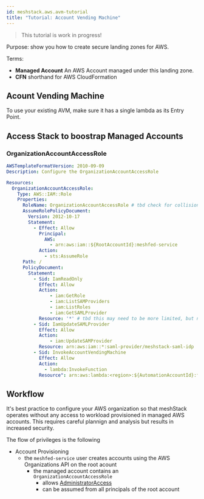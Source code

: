 ```yaml
---
id: meshstack.aws.avm-tutorial
title: "Tutorial: Account Vending Machine"
---
```


> This tutorial is work in progress!

Purpose: show you how to create secure landing zones for AWS.

Terms:

- **Managed Account** An AWS Account managed under this landing zone.
- **CFN** shorthand for AWS CloudFormation

## Acount Vending Machine

To use your existing AVM, make sure it has a single lambda as its Entry Point.

## Access Stack to boostrap Managed Accounts

### OrganizationAccountAccessRole

```yaml
AWSTemplateFormatVersion: 2010-09-09
Description: Configure the OrganizationAccountAccessRole

Resources:
  OrganizationAccountAccessRole:
    Type: AWS::IAM::Role
    Properties:
      RoleName: OrganizationAccountAccessRole # tbd check for collisions with existing roles
      AssumeRolePolicyDocument:
        Version: 2012-10-17
        Statement:
          - Effect: Allow
            Principal:
              AWS:
                - arn:aws:iam::${RootAccountId}:meshfed-service
            Action:
              - sts:AssumeRole
      Path: /
      PolicyDocument:
        Statement:
          - Sid: IamReadOnly
            Effect: Allow
            Action:
                - iam:GetRole
                - iam:ListSAMProviders
                - iam:ListRoles
                - iam:GetSAMLProvider
            Resource: '*' # tbd this may need to be more limited, but needs access on the LZ StackSet
          - Sid: IamUpdateSAMLProvider
            Effect: Allow
            Action:
                - iam:UpdateSAMProvider
            Resource: arn:aws:iam::*:saml-provider/meshstack-saml-idp
          - Sid: InvokeAccountVendingMachine
            Effect: Allow
            Action:
              - lambda:InvokeFunction
            Resource": arn:aws:lambda:<region>:${AutomationAccountId}:function:AVMEntryPoint
```

## Workflow

It's best practice to configure your AWS organization so that meshStack operates without any access to workload provisioned in managed AWS accounts. This requires careful plannign and analysis but results in increased security.

The flow of privileges is the following

- Account Provisioning
  - the `meshfed-service` user creates accounts using the AWS Organizations API on the root acount
    - the managed account contains an `OrganizationAccountAccessRole`
      - allows [AdministratorAccess](https://docs.aws.amazon.com/IAM/latest/UserGuide/access_policies_managed-vs-inline.html)
      - can be assumed from all principals of the root account
